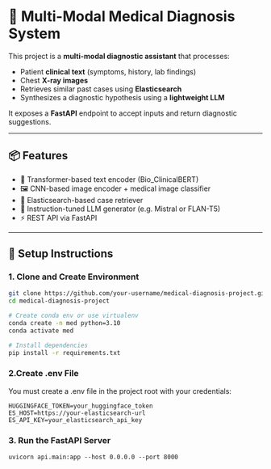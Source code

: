 # 🧠 Multi-Modal Medical Diagnosis System

This project is a **multi-modal diagnostic assistant** that processes:
- Patient **clinical text** (symptoms, history, lab findings)
- Chest **X-ray images**
- Retrieves similar past cases using **Elasticsearch**
- Synthesizes a diagnostic hypothesis using a **lightweight LLM**

It exposes a **FastAPI** endpoint to accept inputs and return diagnostic suggestions.

---

## 📦 Features

- 🤖 Transformer-based text encoder (Bio_ClinicalBERT)
- 🖼️ CNN-based image encoder + medical image classifier
- 🔎 Elasticsearch-based case retriever
- 🧠 Instruction-tuned LLM generator (e.g. Mistral or FLAN-T5)
- ⚡ REST API via FastAPI

---

## 🧰 Setup Instructions

### 1. Clone and Create Environment

```bash
git clone https://github.com/your-username/medical-diagnosis-project.git
cd medical-diagnosis-project

# Create conda env or use virtualenv
conda create -n med python=3.10
conda activate med

# Install dependencies
pip install -r requirements.txt
```

### 2.Create .env File

You must create a .env file in the project root with your credentials:

```
HUGGINGFACE_TOKEN=your_huggingface_token
ES_HOST=https://your-elasticsearch-url
ES_API_KEY=your_elasticsearch_api_key
```

### 3. Run the FastAPI Server


```
uvicorn api.main:app --host 0.0.0.0 --port 8000
```